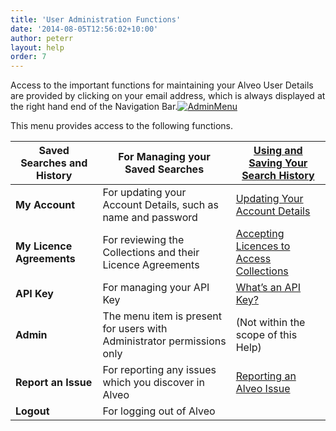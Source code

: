 ```yaml
---
title: 'User Administration Functions'
date: '2014-08-05T12:56:02+10:00'
author: peterr
layout: help
order: 7
---
```


Access to the important functions for maintaining your Alveo User Details are provided by clicking on your email address, which is always displayed at the right hand end of the Navigation Bar.[![AdminMenu](http://bigasc.science.mq.edu.au/wp-content/uploads/2014/08/AdminMenu.png)](/assets/files/2014/08/AdminMenu.png)

This menu provides access to the following functions.

| **Saved Searches** and **History** | For Managing your Saved Searches |  [Using and Saving Your Search History](/help/discovering-and-searching-the-collections/using-and-saving-your-search-history "Using and Saving Your Search History") |
|---|---|---|
| **My Account** | For updating your Account Details, such as name and password |  [Updating Your Account Details](/help/user-administration-functions/updating-your-account-details "Updating Your Account Details") |
| **My Licence Agreements** | For reviewing the Collections and their Licence Agreements |  [Accepting Licences to Access Collections](/help/getting-access-to-alveo-and-galaxy/accepting-licences-to-access-collections "Accepting Licences to Access Collections") |
| **API Key** | For managing your API Key |  [What’s an API Key?](/help/getting-access-to-alveo-and-galaxy/whats-an-api-key "What’s an API Key?") |
| **Admin** | The menu item is present for users with Administrator permissions only | (Not within the scope of this Help) |
| **Report an Issue** | For reporting any issues which you discover in Alveo |  [Reporting an Alveo Issue](/help/user-administration-functions/reporting-an-alveo-issue "Reporting an Alveo Issue") |
| **Logout** | For logging out of Alveo |  |